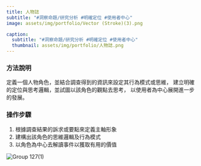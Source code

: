 ```yaml
---
title: 人物誌
subtitle: "#洞察命題/研究分析 #明確定位 #使用者中心"
image: assets/img/portfolio/Vector (Stroke)(3).png

caption:
  subtitle: "#洞察命題/研究分析 #明確定位 #使用者中心"
  thumbnail: assets/img/portfolio/人物誌.png
---
```

### 方法說明
定義一個人物角色，並結合調查得到的資訊來設定其行為模式或思維，
建立明確的定位與思考邏輯，並試圖以該角色的觀點去思考，
以使用者為中心展開進一步的發展。

### 操作步驟
1. 根據調查結果的訴求或要點來定義主軸形象
2. 建構出該角色的思維邏輯及行為模式
3. 以角色為中心去解讀事件以獲取有用的價值




![Group 127(1)](https://github.com/justinlin099/Design-Method-Website/assets/61717681/bbc0f2b7-ef39-4247-9edc-22766d0d74ea)

